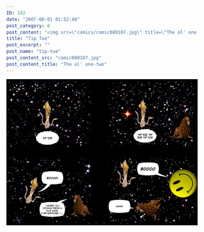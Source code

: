 ```yaml
---
ID: 182
date: "2007-08-01 01:52:48"
post_category: 0
post_content: "<img src=\"comics/comic080107.jpg\" title=\"The ol' one-two\" />"
title: "Tip Toe"
post_excerpt: ""
post_name: "tip-toe"
post_content_src: "comic080107.jpg"
post_content_title: "The ol' one-two"
---
```



[![The ol' one-two](/comics-hi-res/comic080107.jpg)](/comics-hi-res/comic080107.jpg "The ol' one-two")
